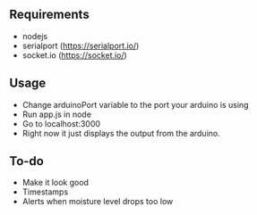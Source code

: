 ## Requirements
- nodejs 
-   serialport (https://serialport.io/)
-   socket.io (https://socket.io/)

## Usage

- Change arduinoPort variable to the port your arduino is using
- Run app.js in node
- Go to localhost:3000
- Right now it just displays the output from the arduino.

## To-do
- Make it look good
- Timestamps
- Alerts when moisture level drops too low

